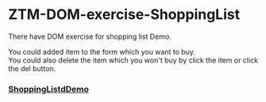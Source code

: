 # ZTM-DOM-exercise-ShoppingList
There have DOM exercise for shopping list Demo.
<!-- # [Demo:](https://joeban0608.github.io/ZTM-DOM-exercise-ShoppingList/) -->
You could added item to the form which you want to buy.  
You could also delete the item which you won't buy by click the item or click the del button.  
### [ShoppingListdDemo](https://joeban0608.github.io/ZTM-DOM-exercise-ShoppingList/ "Title")
